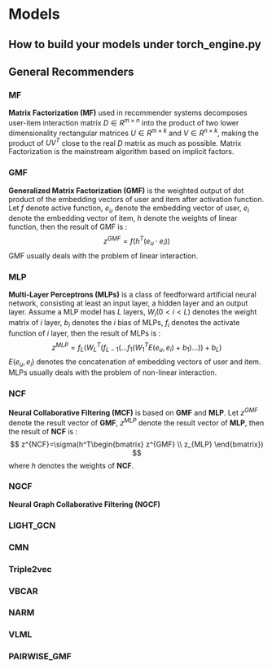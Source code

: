 # Models

## How to build your models under torch_engine.py

## General Recommenders

### MF

**Matrix Factorization (MF)** used in recommender systems decomposes user-item interaction matrix $D \in R^{m \times n}$ into the product of two lower dimensionality rectangular matrices $U \in R^{m \times k}$ and $V \in R^{n \times k}$, making the product of  $UV^T$ close to the real $D$ matrix as much as possible. Matrix Factorization is the mainstream algorithm based on implicit factors.

### GMF

**Generalized Matrix Factorization (GMF)** is the weighted output of dot product of the embedding vectors of user and item after activation function. Let $f$ denote active function, $e_u$ denote the embedding vector of user, $e_i$ denote the embedding vector of item, $h$ denote the weights of linear function, then the result of GMF is :
$$
z^{GMF}=f(h^T(e_u · e_i))
$$
GMF usually deals with the problem of linear interaction.

### MLP

**Multi-Layer Perceptrons (MLPs)** is a class of feedforward artificial neural network, consisting at least an input layer, a hidden layer and an output layer. Assume a MLP model has $L$ layers, $W_i (0<i < L)$ denotes the weight matrix of $i$ layer, $b_i$ denotes the $i$ bias of MLPs, $f_i$ denotes the activate function of $i$ layer, then the result of MLPs is :
$$
z^{MLP}=f_L(W_{L}^{T}(f_{L-1}(\dots f_1(W_1^TE(e_u,e_i)+b_1)\dots))+b_L)
$$
$E(e_u,e_i)$ denotes the concatenation of embedding vectors of user and item. MLPs usually deals with the problem of non-linear interaction.

### NCF

**Neural Collaborative Filtering (MCF)** is based on **GMF** and **MLP**. Let $z^{GMF}$ denote the result vector of **GMF**, $z^{MLP}$ denote the result vector of **MLP**, then the result of **NCF** is :
$$
z^{NCF}=\sigma(h^T\begin{bmatrix} z^{GMF} \\ z_{MLP} \end{bmatrix})
$$
where $h$ denotes the weights of **NCF**.

### NGCF

**Neural Graph Collaborative Filtering (NGCF)** 

### LIGHT_GCN

### CMN

### Triple2vec

### VBCAR

### NARM

### VLML

### PAIRWISE_GMF







### 

